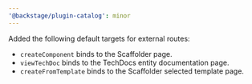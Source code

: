 ```yaml
---
'@backstage/plugin-catalog': minor
---
```


Added the following default targets for external routes:

- `createComponent` binds to the Scaffolder page.
- `viewTechDoc` binds to the TechDocs entity documentation page.
- `createFromTemplate` binds to the Scaffolder selected template page.
